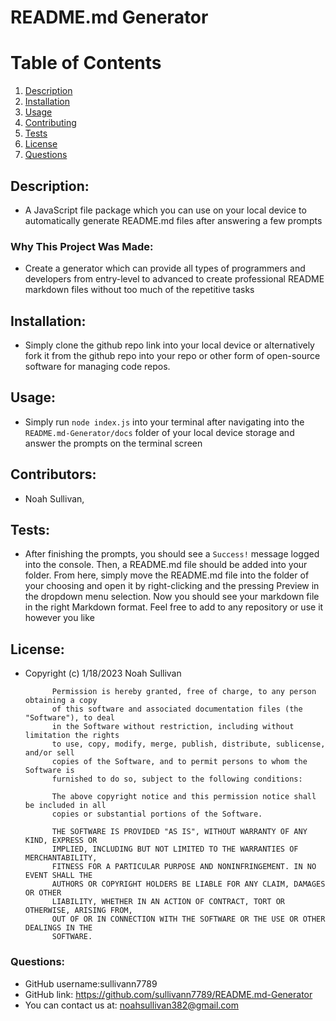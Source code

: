 
# README.md Generator

# Table of Contents
1. [Description](#description)
2. [Installation](#installation)
3. [Usage](#usage)
4. [Contributing](#contributors)
5. [Tests](#tests)
6. [License](#license)
7. [Questions](#questions)

## Description:
- A JavaScript file package which you can use on your local device to automatically generate README.md files after answering a few prompts
### Why This Project Was Made:
- Create a generator which can provide all types of programmers and developers from entry-level to advanced to create professional README markdown files without too much of the repetitive tasks
        
## Installation:
- Simply clone the github repo link into your local device or alternatively fork it from the github repo into your repo or other form of open-source software for managing code repos.
        
## Usage:
- Simply run ``` node index.js ``` into your terminal after navigating into the ``` README.md-Generator/docs ``` folder of your local device storage and answer the prompts on the terminal screen
        
## Contributors:
- Noah Sullivan, 
        
## Tests:
- After finishing the prompts, you should see a ``` Success! ``` message logged into the console. Then, a README.md file should be added into your folder. From here, simply move the README.md file into the folder of your choosing and open it by right-clicking and the pressing Preview in the dropdown menu selection. Now you should see your markdown file in the right Markdown format. Feel free to add to any repository or use it however you like
        
## License:
- Copyright (c) 1/18/2023 Noah Sullivan

            Permission is hereby granted, free of charge, to any person obtaining a copy
            of this software and associated documentation files (the "Software"), to deal
            in the Software without restriction, including without limitation the rights
            to use, copy, modify, merge, publish, distribute, sublicense, and/or sell
            copies of the Software, and to permit persons to whom the Software is
            furnished to do so, subject to the following conditions:
            
            The above copyright notice and this permission notice shall be included in all
            copies or substantial portions of the Software.
            
            THE SOFTWARE IS PROVIDED "AS IS", WITHOUT WARRANTY OF ANY KIND, EXPRESS OR
            IMPLIED, INCLUDING BUT NOT LIMITED TO THE WARRANTIES OF MERCHANTABILITY,
            FITNESS FOR A PARTICULAR PURPOSE AND NONINFRINGEMENT. IN NO EVENT SHALL THE
            AUTHORS OR COPYRIGHT HOLDERS BE LIABLE FOR ANY CLAIM, DAMAGES OR OTHER
            LIABILITY, WHETHER IN AN ACTION OF CONTRACT, TORT OR OTHERWISE, ARISING FROM,
            OUT OF OR IN CONNECTION WITH THE SOFTWARE OR THE USE OR OTHER DEALINGS IN THE
            SOFTWARE.
        
### Questions:
- GitHub username:sullivann7789
- GitHub link: https://github.com/sullivann7789/README.md-Generator
- You can contact us at: noahsullivan382@gmail.com